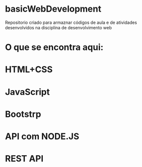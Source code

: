 # basicWebDevelopment
Repositorio criado para armaznar códigos de aula e de atividades desenvolvidos na disciplina de desenvolvimento web

# O que se encontra aqui:
# HTML+CSS
# JavaScript
# Bootstrp
# API com NODE.JS
# REST API
